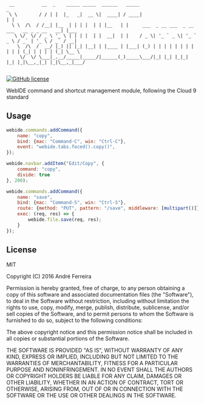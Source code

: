 ``` 
 __          __  _    _____ _____  ______   _____                                          _     
 \ \        / / | |  |_   _|  __ \|  ____| / ____|                                        | |    
  \ \  /\  / /__| |__  | | | |  | | |__   | |     ___  _ __ ___  _ __ ___   __ _ _ __   __| |___ 
   \ \/  \/ / _ \ '_ \ | | | |  | |  __|  | |    / _ \| '_ ` _ \| '_ ` _ \ / _` | '_ \ / _` / __|
    \  /\  /  __/ |_) || |_| |__| | |____ | |___| (_) | | | | | | | | | | | (_| | | | | (_| \__ \
     \/  \/ \___|_.__/_____|_____/|______(_)_____\___/|_| |_| |_|_| |_| |_|\__,_|_| |_|\__,_|___/    
                                                                                                                                                                                                                                                                                                                                                              
```                                                                                                                                                 

[![GitHub license](https://img.shields.io/badge/license-MIT-blue.svg)](https://raw.githubusercontent.com/jsrun/core.system.settings/master/LICENSE)

WebIDE command and shortcut management module, following the Cloud 9 standard
 
## Usage

```js
webide.commands.addCommand({
    name: "copy",
    bind: {mac: "Command-C", win: "Ctrl-C"},
    event: "webide.tabs.foced().copy()",
});

webide.navbar.addItem("Edit/Copy", {
    command: "copy",
    divide: true
}, 200);

webide.commands.addCommand({
    name: "save",
    bind: {mac: "Command-S", win: "Ctrl-S"},
    route: {method: "PUT", pattern: "/save", middleware: [multipart()]},
    exec: (req, res) => {
        webide.file.save(req, res);
    }
});
```

## License

  MIT
  
  Copyright (C) 2016 André Ferreira

  Permission is hereby granted, free of charge, to any person obtaining a copy of this software and associated documentation files (the "Software"), to deal in the Software without restriction, including without limitation the rights to use, copy, modify, merge, publish, distribute, sublicense, and/or sell copies of the Software, and to permit persons to whom the Software is furnished to do so, subject to the following conditions:

  The above copyright notice and this permission notice shall be included in all copies or substantial portions of the Software.

  THE SOFTWARE IS PROVIDED "AS IS", WITHOUT WARRANTY OF ANY KIND, EXPRESS OR IMPLIED, INCLUDING BUT NOT LIMITED TO THE WARRANTIES OF MERCHANTABILITY, FITNESS FOR A PARTICULAR PURPOSE AND NONINFRINGEMENT. IN NO EVENT SHALL THE AUTHORS OR COPYRIGHT HOLDERS BE LIABLE FOR ANY CLAIM, DAMAGES OR OTHER LIABILITY, WHETHER IN AN ACTION OF CONTRACT, TORT OR OTHERWISE, ARISING FROM, OUT OF OR IN CONNECTION WITH THE SOFTWARE OR THE USE OR OTHER DEALINGS IN THE SOFTWARE.